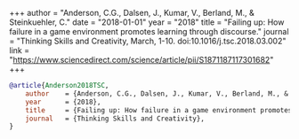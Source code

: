 +++
author = "Anderson, C.G., Dalsen, J., Kumar, V., Berland, M., & Steinkuehler, C."
date = "2018-01-01"
year = "2018"
title = "Failing up: How failure in a game environment promotes learning through discourse."
journal = "Thinking Skills and Creativity, March, 1-10. doi:10.1016/j.tsc.2018.03.002"
link = "https://www.sciencedirect.com/science/article/pii/S1871187117301682"
+++
```bibtex
@article{Anderson2018TSC,
    author    = {Anderson, C.G., Dalsen, J., Kumar, V., Berland, M., & Steinkuehler, C.},
    year      = {2018},
    title     = {Failing up: How failure in a game environment promotes learning through discourse.},
    journal   = {Thinking Skills and Creativity},
}
```